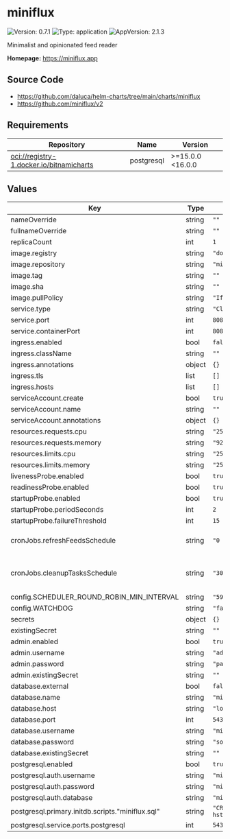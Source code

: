 # miniflux

![Version: 0.7.1](https://img.shields.io/badge/Version-0.7.1-informational?style=flat-square) ![Type: application](https://img.shields.io/badge/Type-application-informational?style=flat-square) ![AppVersion: 2.1.3](https://img.shields.io/badge/AppVersion-2.1.3-informational?style=flat-square)

Minimalist and opinionated feed reader

**Homepage:** <https://miniflux.app>

## Source Code

* <https://github.com/daluca/helm-charts/tree/main/charts/miniflux>
* <https://github.com/miniflux/v2>

## Requirements

| Repository | Name | Version |
|------------|------|---------|
| <oci://registry-1.docker.io/bitnamicharts> | postgresql | >=15.0.0 <16.0.0 |

## Values

| Key | Type | Default | Description |
|-----|------|---------|-------------|
| nameOverride | string | `""` |  |
| fullnameOverride | string | `""` |  |
| replicaCount | int | `1` |  |
| image.registry | string | `"docker.io"` |  |
| image.repository | string | `"miniflux/miniflux"` |  |
| image.tag | string | `""` |  |
| image.sha | string | `""` |  |
| image.pullPolicy | string | `"IfNotPresent"` |  |
| service.type | string | `"ClusterIP"` |  |
| service.port | int | `8080` |  |
| service.containerPort | int | `8080` |  |
| ingress.enabled | bool | `false` |  |
| ingress.className | string | `""` |  |
| ingress.annotations | object | `{}` |  |
| ingress.tls | list | `[]` |  |
| ingress.hosts | list | `[]` |  |
| serviceAccount.create | bool | `true` |  |
| serviceAccount.name | string | `""` |  |
| serviceAccount.annotations | object | `{}` |  |
| resources.requests.cpu | string | `"25m"` |  |
| resources.requests.memory | string | `"92Mi"` |  |
| resources.limits.cpu | string | `"250m"` |  |
| resources.limits.memory | string | `"256Mi"` |  |
| livenessProbe.enabled | bool | `true` |  |
| readinessProbe.enabled | bool | `true` |  |
| startupProbe.enabled | bool | `true` |  |
| startupProbe.periodSeconds | int | `2` |  |
| startupProbe.failureThreshold | int | `15` |  |
| cronJobs.refreshFeedsSchedule | string | `"0 * * * *"` | Runs every hour on the hour |
| cronJobs.cleanupTasksSchedule | string | `"30 2 * * *"` | Runs every day at 2:30am UTC |
| config.SCHEDULER_ROUND_ROBIN_MIN_INTERVAL | string | `"59"` |  |
| config.WATCHDOG | string | `"false"` |  |
| secrets | object | `{}` |  |
| existingSecret | string | `""` |  |
| admin.enabled | bool | `true` |  |
| admin.username | string | `"admin"` |  |
| admin.password | string | `"password"` |  |
| admin.existingSecret | string | `""` |  |
| database.external | bool | `false` |  |
| database.name | string | `"miniflux_db"` |  |
| database.host | string | `"localhost"` |  |
| database.port | int | `5432` |  |
| database.username | string | `"miniflux_user"` |  |
| database.password | string | `"somethingSecureIPromise"` |  |
| database.existingSecret | string | `""` |  |
| postgresql.enabled | bool | `true` |  |
| postgresql.auth.username | string | `"miniflux"` |  |
| postgresql.auth.password | string | `"miniflux"` |  |
| postgresql.auth.database | string | `"miniflux"` |  |
| postgresql.primary.initdb.scripts."miniflux.sql" | string | `"CREATE EXTENSION hstore;"` |  |
| postgresql.service.ports.postgresql | int | `5432` |  |
